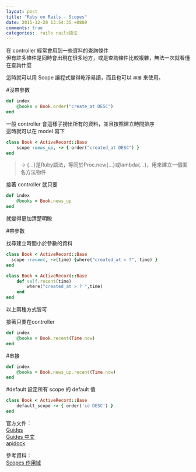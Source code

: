 ```yaml
---
layout: post
title: "Ruby on Rails - Scopes"
date: 2015-12-20 13:54:35 +0800
comments: true
categories:  rails rails語法
---
```


在 controller 經常會用到一些資料的查詢條件  
但有許多條件是同時會出現在很多地方，或是查詢條件比較複雜，無法一次就看懂在查詢什麼

這時就可以用 Scope 讓程式變得乾淨易讀，而且也可以 `串接` 來使用。

<!-- more -->

#沒帶參數

```ruby
def index
	@books = Book.order("create_at DESC")
end
```
一般 controller 會這樣子撈出所有的資料，並且按照建立時間排序  
這時就可以在 model 寫下

```ruby
class Book < ActiveRecord::Base
    scope :news_up, -> { order("created_at DESC") } 
end
```
>-> {...}是Ruby語法，等同於Proc.new{...}或lambda{...}，用來建立一個匿名方法物件

接著 controller 就只要

```ruby
def index
	@books = Book.news_up
end
```
就變得更加清楚明瞭

#帶參數

找尋建立時間小於參數的資料

```ruby
class Book < ActiveRecord::Base
  scope :recent, ->(time) {where("created_at < ?", time) }
end
```

```ruby
class Book < ActiveRecord::Base
    def self.recent(time)
        where("created_at > ? ",time)
    end
end
```
以上兩種方式皆可

接著只要在controller

```ruby
def index
	@books = Book.recent(Time.now)
end
```

#串接

```ruby
def index
	@books = Book.news_up.recent(Time.now)
end
```

#default
設定所有 scope 的 default 值

```ruby
class Book < ActiveRecord::Base
    default_scope -> { order('id DESC') }
end
```

官方文件：  
[Guides](http://guides.rubyonrails.org/active_record_querying.html#scopes)  
[Guides 中文](http://rails.ruby.tw/active_record_querying.html#%E4%BD%9C%E7%94%A8%E5%9F%9F)  
[apidock](http://apidock.com/rails/ActiveRecord/NamedScope/ClassMethods/scope)

參考資料：  
[Scopes 作用域](https://ihower.tw/rails4/activerecord-query.html)